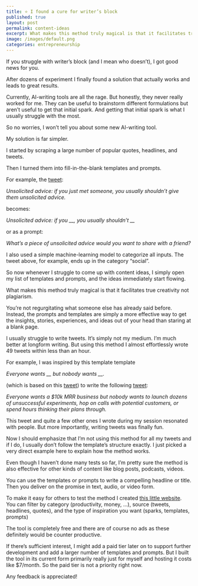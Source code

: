 ```yaml
---
title: ⭐️ I found a cure for writer’s block
published: true
layout: post
permalink: content-ideas
excerpt: What makes this method truly magical is that it facilitates true creativity not plagiarism.
image: /images/default.png
categories: entrepreneurship
---
```


If you struggle with writer’s block (and I mean who doesn’t), I got good news for you. 

After dozens of experiment I finally found a solution that actually works and leads to great results. 

Currently, AI-writing tools are all the rage. But honestly, they never really worked for me. They can be useful to brainstorm different formulations but aren’t useful to get that initial spark. And getting that initial spark is what I usually struggle with the most.

So no worries, I won’t tell you about some new AI-writing tool.

My solution is far simpler. 

I started by scraping a large number of popular quotes, headlines, and tweets. 

Then I turned them into fill-in-the-blank templates and prompts.

For example, the [tweet](https://twitter.com/Suhail/status/1440523201264513026):

*Unsolicited advice: if you just met someone, you usually shouldn’t give them unsolicited advice.*

becomes:

*Unsolicited advice: if you __, you usually shouldn’t __*

or as a prompt:

*What’s a piece of unsolicited advice would you want to share with a friend?*

I also used a simple machine-learning model to categorize all inputs. The tweet above, for example, ends up in the category “social”.

So now whenever I struggle to come up with content ideas, I simply open my list of templates and prompts, and the ideas immediately start flowing. 

What makes this method truly magical is that it facilitates true creativity not plagiarism.

You’re not regurgitating what someone else has already said before. Instead, the prompts and templates are simply a more effective way to get the insights, stories, experiences, and ideas out of your head than staring at a blank page.

I usually struggle to write tweets. It’s simply not my medium. I’m much better at longform writing. But using this method I almost effortlessly wrote 49 tweets within less than an hour. 

For example, I was inspired by this template template 

*Everyone wants __ but nobody wants __.*

(which is based on this [tweet](https://twitter.com/thedankoe/status/1515302749310750721)) to write the following [tweet](https://twitter.com/jakobgreenfeld/status/1533795853403451393):

*Everyone wants a $10k MRR business but nobody wants to launch dozens of unsuccessful experiments, hop on calls with potential customers, or spend hours thinking their plans through.*

This tweet and quite a few other ones I wrote during my session resonated with people. But more importantly, writing tweets was finally fun. 

Now I should emphasize that I’m not using this method for all my tweets and if I do, I usually don’t follow the template’s structure exactly. I just picked a very direct example here to explain how the method works. 

Even though I haven’t done many tests so far, I’m pretty sure the method is also effective for other kinds of content like blog posts, podcasts, videos.

You can use the templates or prompts to write a compelling headline or title. Then you deliver on the promise in text, audio, or video form. 

To make it easy for others to test the method I created [this little website](https://getcontentideas.com/). You can filter by category (productivity, money, ...), source (tweets, headlines, quotes), and the type of inspiration you want (sparks, templates, prompts)

The tool is completely free and there are of course no ads as these definitely would be counter productive. 

If there’s sufficient interest, I might add a paid tier later on to support further development and add a larger number of templates and prompts. But I built the tool in its current form primarily really just for myself and hosting it costs like $7/month. So the paid tier is not a priority right now. 

Any feedback is appreciated!
